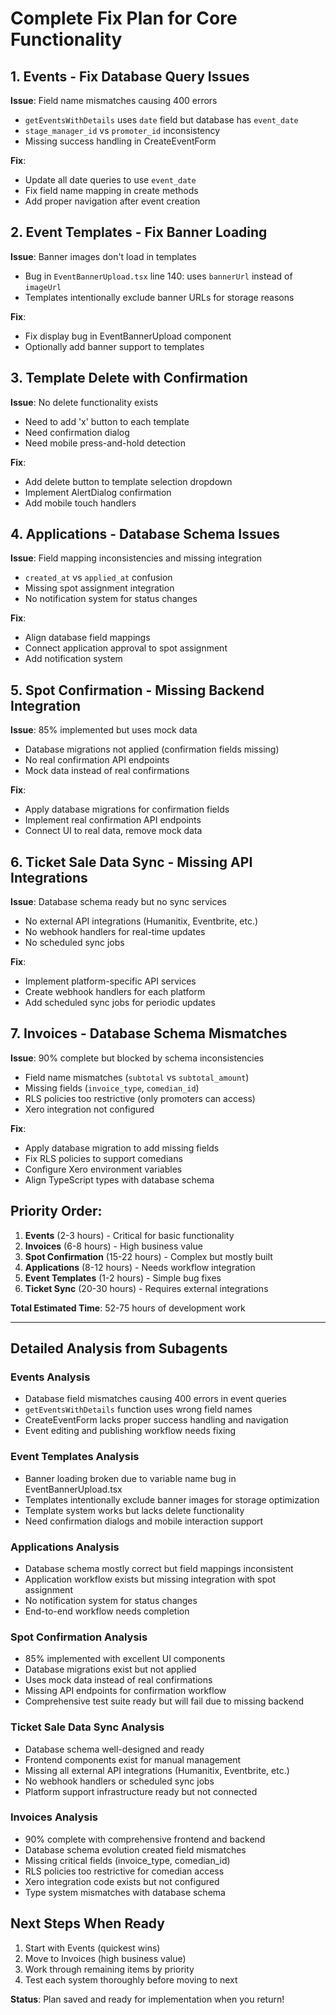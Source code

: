 # Complete Fix Plan for Core Functionality

## 1. **Events - Fix Database Query Issues**
**Issue**: Field name mismatches causing 400 errors
- `getEventsWithDetails` uses `date` field but database has `event_date`
- `stage_manager_id` vs `promoter_id` inconsistency
- Missing success handling in CreateEventForm

**Fix**: 
- Update all date queries to use `event_date`
- Fix field name mapping in create methods
- Add proper navigation after event creation

## 2. **Event Templates - Fix Banner Loading**
**Issue**: Banner images don't load in templates
- Bug in `EventBannerUpload.tsx` line 140: uses `bannerUrl` instead of `imageUrl`
- Templates intentionally exclude banner URLs for storage reasons

**Fix**:
- Fix display bug in EventBannerUpload component
- Optionally add banner support to templates

## 3. **Template Delete with Confirmation**
**Issue**: No delete functionality exists
- Need to add 'x' button to each template
- Need confirmation dialog
- Need mobile press-and-hold detection

**Fix**:
- Add delete button to template selection dropdown
- Implement AlertDialog confirmation
- Add mobile touch handlers

## 4. **Applications - Database Schema Issues**
**Issue**: Field mapping inconsistencies and missing integration
- `created_at` vs `applied_at` confusion
- Missing spot assignment integration
- No notification system for status changes

**Fix**:
- Align database field mappings
- Connect application approval to spot assignment
- Add notification system

## 5. **Spot Confirmation - Missing Backend Integration**
**Issue**: 85% implemented but uses mock data
- Database migrations not applied (confirmation fields missing)
- No real confirmation API endpoints
- Mock data instead of real confirmations

**Fix**:
- Apply database migrations for confirmation fields
- Implement real confirmation API endpoints
- Connect UI to real data, remove mock data

## 6. **Ticket Sale Data Sync - Missing API Integrations**
**Issue**: Database schema ready but no sync services
- No external API integrations (Humanitix, Eventbrite, etc.)
- No webhook handlers for real-time updates
- No scheduled sync jobs

**Fix**:
- Implement platform-specific API services
- Create webhook handlers for each platform
- Add scheduled sync jobs for periodic updates

## 7. **Invoices - Database Schema Mismatches**
**Issue**: 90% complete but blocked by schema inconsistencies
- Field name mismatches (`subtotal` vs `subtotal_amount`)
- Missing fields (`invoice_type`, `comedian_id`)
- RLS policies too restrictive (only promoters can access)
- Xero integration not configured

**Fix**:
- Apply database migration to add missing fields
- Fix RLS policies to support comedians
- Configure Xero environment variables
- Align TypeScript types with database schema

## **Priority Order**:
1. **Events** (2-3 hours) - Critical for basic functionality
2. **Invoices** (6-8 hours) - High business value
3. **Spot Confirmation** (15-22 hours) - Complex but mostly built
4. **Applications** (8-12 hours) - Needs workflow integration
5. **Event Templates** (1-2 hours) - Simple bug fixes
6. **Ticket Sync** (20-30 hours) - Requires external integrations

**Total Estimated Time**: 52-75 hours of development work

---

## **Detailed Analysis from Subagents**

### **Events Analysis**
- Database field mismatches causing 400 errors in event queries
- `getEventsWithDetails` function uses wrong field names
- CreateEventForm lacks proper success handling and navigation
- Event editing and publishing workflow needs fixing

### **Event Templates Analysis**
- Banner loading broken due to variable name bug in EventBannerUpload.tsx
- Templates intentionally exclude banner images for storage optimization
- Template system works but lacks delete functionality
- Need confirmation dialogs and mobile interaction support

### **Applications Analysis**
- Database schema mostly correct but field mappings inconsistent
- Application workflow exists but missing integration with spot assignment
- No notification system for status changes
- End-to-end workflow needs completion

### **Spot Confirmation Analysis**
- 85% implemented with excellent UI components
- Database migrations exist but not applied
- Uses mock data instead of real confirmations
- Missing API endpoints for confirmation workflow
- Comprehensive test suite ready but will fail due to missing backend

### **Ticket Sale Data Sync Analysis**
- Database schema well-designed and ready
- Frontend components exist for manual management
- Missing all external API integrations (Humanitix, Eventbrite, etc.)
- No webhook handlers or scheduled sync jobs
- Platform support infrastructure ready but not connected

### **Invoices Analysis**
- 90% complete with comprehensive frontend and backend
- Database schema evolution created field mismatches
- Missing critical fields (invoice_type, comedian_id)
- RLS policies too restrictive for comedian access
- Xero integration code exists but not configured
- Type system mismatches with database schema

## **Next Steps When Ready**
1. Start with Events (quickest wins)
2. Move to Invoices (high business value)
3. Work through remaining items by priority
4. Test each system thoroughly before moving to next

**Status**: Plan saved and ready for implementation when you return!
